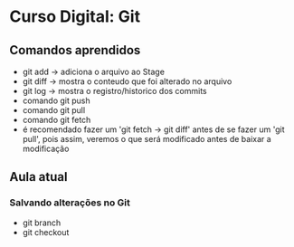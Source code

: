 # Curso Digital: Git

## Comandos aprendidos
* git add -> adiciona o arquivo ao Stage
* git diff -> mostra o conteudo que foi alterado no arquivo
* git log -> mostra o registro/historico dos commits
* comando git push
* comando git pull
* comando git fetch
* é recomendado fazer um 'git fetch -> git diff' antes de se fazer um 'git pull', pois assim, veremos o que será modificado antes de baixar a modificação

## Aula atual
### Salvando alterações no Git
* git branch
* git checkout
